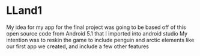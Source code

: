 # LLand1
My idea for my app for the final project was going to be based off of this open source code from Android 5.1 that I imported into android studio
My intention was to reskin the game to include penguin and arctic elements like our first app we created, and include a few other features
